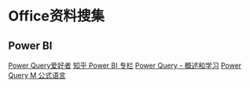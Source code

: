 # Office资料搜集

## Power BI
[Power Query爱好者](https://pqfans.com/)
[知乎 Power BI 专栏](https://zhuanlan.zhihu.com/PowerBI)
[Power Query - 概述和学习](https://support.office.com/zh-cn/article/Power-Query-%E6%A6%82%E8%BF%B0%E5%92%8C%E5%AD%A6%E4%B9%A0-ed614c81-4b00-4291-bd3a-55d80767f81d)
[Power Query M 公式语言](https://docs.microsoft.com/zh-cn/powerquery-m/)